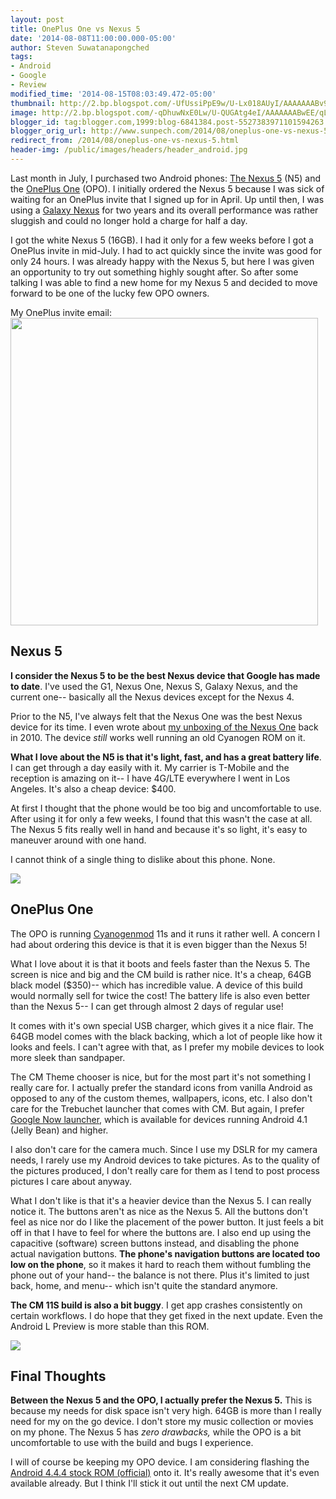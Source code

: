 ```yaml
---
layout: post
title: OnePlus One vs Nexus 5
date: '2014-08-08T11:00:00.000-05:00'
author: Steven Suwatanapongched
tags:
- Android
- Google
- Review
modified_time: '2014-08-15T08:03:49.472-05:00'
thumbnail: http://2.bp.blogspot.com/-UfUssiPpE9w/U-Lx018AUyI/AAAAAAABv9U/v_LXI7QYWnA/s600/Screen_Shot_2014-07-18_at_3_34_48_AM.jpg
image: http://2.bp.blogspot.com/-qDhuwNxE0Lw/U-QUGAtg4eI/AAAAAAABwEE/qLwyfqbGmcY/s600/2014-08-07+at+16-55-38.jpg
blogger_id: tag:blogger.com,1999:blog-6841384.post-5527383971101594263
blogger_orig_url: http://www.sunpech.com/2014/08/oneplus-one-vs-nexus-5.html
redirect_from: /2014/08/oneplus-one-vs-nexus-5.html
header-img: /public/images/headers/header_android.jpg
---
```


Last month in July, I purchased two Android phones: <a href="http://www.google.com/nexus/5/">The Nexus 5</a> (N5) and the <a href="http://www.oneplus.net/">OnePlus One</a> (OPO). I initially ordered the Nexus 5 because I was sick of waiting for an OnePlus invite that I signed up for in April. Up until then, I was using a <a href="http://en.wikipedia.org/wiki/Galaxy_Nexus">Galaxy Nexus</a> for two years and its overall performance was rather sluggish and could no longer hold a charge for half a day.

I got the white Nexus 5 (16GB). I had it only for a few weeks before I got a OnePlus invite in mid-July. I had to act quickly since the invite was good for only 24 hours. I was already happy with the Nexus 5, but here I was given an opportunity to try out something highly sought after. So after some talking I was able to find a new home for my Nexus 5 and decided to move forward to be one of the lucky few OPO owners.

My OnePlus invite email:
<a href="http://2.bp.blogspot.com/-UfUssiPpE9w/U-Lx018AUyI/AAAAAAABv9U/v_LXI7QYWnA/s600/Screen_Shot_2014-07-18_at_3_34_48_AM.jpg" ><img border="0" src="http://2.bp.blogspot.com/-UfUssiPpE9w/U-Lx018AUyI/AAAAAAABv9U/v_LXI7QYWnA/s600/Screen_Shot_2014-07-18_at_3_34_48_AM.jpg"  width="492" /></a>

## Nexus 5

<b>I consider the Nexus 5 to be the best Nexus device that Google has made to date</b>. I've used the G1, Nexus One, Nexus S, Galaxy Nexus, and the current one-- basically all the Nexus devices except for the Nexus 4.

Prior to the N5, I've always felt that the Nexus One was the best Nexus device for its time. I even wrote about <a href="/2010/01/my-new-phone-googles-nexus-one">my unboxing of the Nexus One</a> back in 2010. The device <i>still</i> works well running an old Cyanogen ROM on it.

<b>What I love about the N5 is that it's light, fast, and has a great battery life</b>. I can get through a day easily with it. My carrier is T-Mobile and the reception is amazing on it-- I have 4G/LTE everywhere I went in Los Angeles. It's also a cheap device: $400.

At first I thought that the phone would be too big and uncomfortable to use. After using it for only a few weeks, I found that this wasn't the case at all. The Nexus 5 fits really well in hand and because it's so light, it's easy to maneuver around with one hand.

I cannot think of a single thing to dislike about this phone. None.

<img border="0" src="http://3.bp.blogspot.com/-__MwiiGAWVg/U-Ls8TcAXPI/AAAAAAABv9I/i7kOcQq827o/s600/2014-07-02+at+14-20-30.jpg"  style="color: #0000ee;"  />

## OnePlus One

The OPO is running <a href="http://www.cyanogenmod.org/">Cyanogenmod</a> 11s and it runs it rather well. A concern I had about ordering this device is that it is even bigger than the Nexus 5!

What I love about it is that it boots and feels faster than the Nexus 5. The screen is nice and big and the CM build is rather nice. It's a cheap, 64GB black model ($350)-- which has incredible value. A device of this build would normally sell for twice the cost! The battery life is also even better than the Nexus 5-- I can get through almost 2 days of regular use!

It comes with it's own special USB charger, which gives it a nice flair. The 64GB model comes with the black backing, which a lot of people like how it looks and feels. I can't agree with that, as I prefer my mobile devices to look more sleek than sandpaper.

The CM Theme chooser is nice, but for the most part it's not something I really care for. I actually prefer the standard icons from vanilla Android as opposed to any of the custom themes, wallpapers, icons, etc. I also don't care for the Trebuchet launcher that comes with CM. But again, I prefer <a href="https://play.google.com/store/apps/details?id=com.google.android.launcher&amp;hl=en">Google Now launcher</a>, which is available for devices running Android 4.1 (Jelly Bean) and higher.

I also don't care for the camera much. Since I use my DSLR for my camera needs, I rarely use my Android devices to take pictures. As to the quality of the pictures produced, I don't really care for them as I tend to post process pictures I care about anyway.

What I don't like is that it's a heavier device than the Nexus 5. I can really notice it. The buttons aren't as nice as the Nexus 5. All the buttons don't feel as nice nor do I like the placement of the power button. It just feels a bit off in that I have to feel for where the buttons are. I also end up using the capacitive (software) screen buttons instead, and disabling the phone actual navigation buttons. <b>The phone's navigation buttons are located too low on the phone</b>, so it makes it hard to reach them without fumbling the phone out of your hand-- the balance is not there. Plus it's limited to just back, home, and menu-- which isn't quite the standard anymore.

<b>The CM 11S build is also a bit buggy</b>. I get app crashes consistently on certain workflows. I do hope that they get fixed in the next update. Even the Android L Preview is more stable than this ROM.

<a href="http://2.bp.blogspot.com/-qDhuwNxE0Lw/U-QUGAtg4eI/AAAAAAABwEE/qLwyfqbGmcY/s600/2014-08-07+at+16-55-38.jpg" ><img border="0" src="http://2.bp.blogspot.com/-qDhuwNxE0Lw/U-QUGAtg4eI/AAAAAAABwEE/qLwyfqbGmcY/s600/2014-08-07+at+16-55-38.jpg"   /></a>

## Final Thoughts

<b>Between the Nexus 5 and the OPO, I actually prefer the Nexus 5.</b> This is because my needs for disk space isn't very high. 64GB is more than I really need for my on the go device. I don't store my music collection or movies on my phone. The Nexus 5 has <i>zero drawbacks,</i> while the OPO is a bit uncomfortable to use with the build and bugs I experience.

I will of course be keeping my OPO device. I am considering flashing the <a href="https://forums.oneplus.net/threads/rom-official-4-4-4-oneplus-aosp.65482/">Android 4.4.4 stock ROM (official)</a> onto it. It's really awesome that it's even available already. But I think I'll stick it out until the next CM update.
